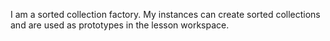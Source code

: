 I am a sorted collection factory. My instances can create sorted collections and are used as prototypes in the lesson workspace.